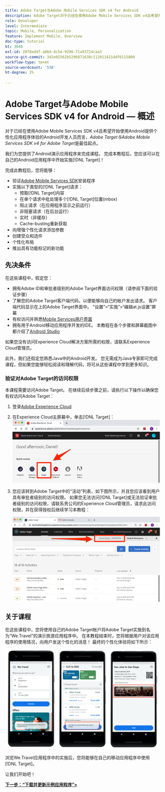 ```yaml
---
title: Adobe Target与Adobe Mobile Services SDK v4 for Android
description: Adobe Target对于已经在使用Adobe Mobile Services SDK v4且希望开始使用Android提供个性化应用程序体验的Android开发人员而言，带Adobe Mobile Services SDK v4的Adobe Target是一个完美起点。
role: Developer
level: Intermediate
topic: Mobile, Personalization
feature: Implement Mobile, Overview
doc-type: tutorial
kt: 3040
exl-id: 20f8ed4f-a86d-4c5e-9296-71a93724caa3
source-git-commit: 342e02562b5296871638c1120114214df6115809
workflow-type: tm+mt
source-wordcount: '536'
ht-degree: 2%

---
```


# Adobe Target与Adobe Mobile Services SDK v4 for Android — 概述

对于已经在使用Adobe Mobile Services SDK v4且希望开始使用Android提供个性化应用程序体验的Android开发人员而言，_Adobe Target与Adobe Mobile Services SDK v4 for Adobe Target_&#x200B;是最佳起点。

我们为您提供了Android演示应用程序来完成课程。 完成本教程后，您应该可以在自己的Android应用程序中开始实施[!DNL Target]！

完成此教程后，您将能够：

* 验证[Adobe Mobile Services SDK](https://experienceleague.adobe.com/docs/mobile-services/android/getting-started-android/requirements.html?lang=zh-Hans)安装程序
* 实施以下类型的[!DNL Target]请求：
   * 预取[!DNL Target]内容
   * 在单个请求中批处理多个[!DNL Target]位置(mbox)
   * 阻止请求（在应用程序显示之前运行）
   * 非阻塞请求（在后台运行）
   * 实时（非缓存）
   * Cache-busting重新获取
* 向增强个性化请求添加参数
* 创建受众和选件
* 个性化布局
* 推出具有功能标记的新功能

## 先决条件

在这些课程中，假定您：

* 拥有Adobe ID和审批者级别的Adobe Target界面访问权限（请参阅下面的验证步骤）
* 了解您的Adobe Target客户端代码，以便能够向自己的帐户发出请求。 客户端代码显示在上的Adobe Target界面中。   “设置”>“实施”>“编辑at.js设置”屏幕
* 有权访问并熟悉[Mobile Services用户界面](https://mobilemarketing.adobe.com/)
* 拥有用于Android移动应用程序开发的IDE。 本教程在各个步骤和屏幕截图中都介绍了[Android Studio](https://developer.android.com/studio/install)

如果您没有访问Experience Cloud解决方案所需的权限，请联系Experience Cloud管理员。

此外，我们还假定您熟悉Java中的Android开发。 您无需成为Java专家即可完成课程，但如果您能够轻松阅读和理解代码，将可从这些课程中学到更多知识。

### 验证对Adobe Target的访问权限

本课程需要访问Adobe Target。 在继续后续步骤之前，请执行以下操作以确保您有权访问Adobe Target：

1. 登录[Adobe Experience Cloud](https://experience.adobe.com/)
1. 在Experience Cloud主屏幕中，单击[!DNL Target]：
   ![Experience Cloud主屏幕](assets/aec_homeScreen_clickTarget.png)
1. 您应该转到Adobe Target中的“活动”列表，如下图所示，并且您应该看到用户具有审批者级别的访问权限。 如果您无法访问[!DNL Target]或无法验证审批者级别的访问权限，请联系贵公司的Experience Cloud管理员，请求此访问权限，并在获得授权后继续学习本教程：

   ![Adobe UI](assets/targetUI_approver.png)

## 关于课程

在这些课程中，您将使用自己的Adobe Target帐户将Adobe Target实施到名为“We.Travel”的演示旅游应用程序中。 在本教程结束时，您将根据用户对该应用程序的使用情况，向用户发送个性化的消息！ 最终的个性化体验将如下所示：

![We.Travel应用最终](assets/overview_final_result.jpg)

浏览We.Travel应用程序中的实施后，您将能够在自己的移动应用程序中使用[!DNL Target]。

让我们开始吧！

**[下一步：“下载并更新示例应用程序”>](download-and-update-the-sample-app.md)**
